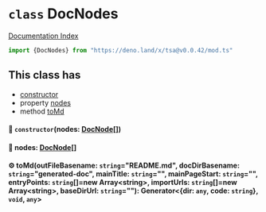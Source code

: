 # `class` DocNodes

[Documentation Index](../README.md)

```ts
import {DocNodes} from "https://deno.land/x/tsa@v0.0.42/mod.ts"
```

## This class has

- [constructor](#-constructornodes-docnode)
- property [nodes](#-nodes-docnode)
- method [toMd](#-tomdoutfilebasename-stringreadmemd-docdirbasename-stringgenerateddoc-maintitle-string-mainpagestart-string-entrypoints-stringnew-arraystring-importurls-stringnew-arraystring-basedirurl-string-generatordir-any-code-string-void-any)


#### 🔧 `constructor`(nodes: [DocNode](../type.DocNode/README.md)\[])



#### 📄 nodes: [DocNode](../type.DocNode/README.md)\[]



#### ⚙ toMd(outFileBasename: `string`="README.md", docDirBasename: `string`="generated-doc", mainTitle: `string`="", mainPageStart: `string`="", entryPoints: `string`\[]=new Array\<string>, importUrls: `string`\[]=new Array\<string>, baseDirUrl: `string`=""): Generator\<\{dir: `any`, code: `string`}, `void`, `any`>




